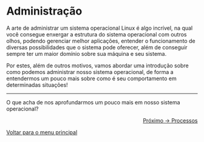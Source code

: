 # Administração

A arte de administrar um sistema operacional Linux é algo incrível, na qual você consegue enxergar a estrutura do sistema operacional com outros olhos, podendo gerenciar melhor aplicações, entender o funcionamento de diversas possibilidades que o sistema pode oferecer, além de conseguir sempre ter um maior domínio sobre sua máquina e seu sistema.

Por estes, além de outros motivos, vamos abordar uma introdução sobre como podemos administrar nosso sistema operacional, de forma a entendermos um pouco mais sobre como é seu comportamento em determinadas situações! 

---

O que acha de nos aprofundarmos um pouco mais em nosso sistema operacional?

<p align="right">
  <a href="https://github.com/lanjoni/lpi4noobs/blob/main/content/administracao/processos.md">Próximo -> Processos</a>
</p>

<p align="left">
  <a href="https://github.com/lanjoni/lpi4noobs#roadmap">Voltar para o menu principal</a>
</p>

